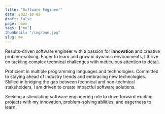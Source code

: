 ```yaml
---
title: "Software Engineer"
date: 2023-10-05
draft: false
page: home
tags: ["me"]
thumbnail: "/img/bun.jpg"
slug: me
---
```


Results-driven software engineer with a passion for **innovation** and creative problem-solving. Eager to learn and grow in dynamic environments, I thrive on tackling complex technical challenges with meticulous attention to detail.

Proficient in multiple programming languages and technologies. Committed to staying ahead of industry trends and embracing new technologies. Skilled in bridging the gap between technical and non-technical stakeholders, I am driven to create impactful software solutions.

Seeking a stimulating software engineering role to drive forward exciting projects with my innovation, problem-solving abilities, and eagerness to learn.
